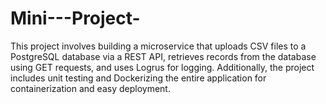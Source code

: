 # Mini---Project-
This project involves building a microservice that uploads CSV files to a PostgreSQL database via a REST API, retrieves records from the database using GET requests, and uses Logrus for logging. Additionally, the project includes unit testing and Dockerizing the entire application for containerization and easy deployment.
